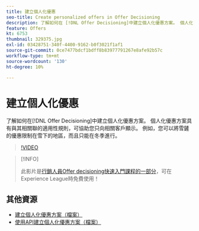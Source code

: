```yaml
---
title: 建立個人化優惠
seo-title: Create personalized offers in Offer Decisioning
description: 了解如何在 [!DNL Offer Decisioning]中建立個人化優惠方案。 個人化優惠方案具有與其相關聯的適用性規則，可協助您只向相關客戶顯示。
feature: Offers
kt: 6753
thumbnail: 329375.jpg
exl-id: 03428751-340f-4400-9162-b0f3021f1af1
source-git-commit: 0ce7477bdcf1bdff8b83977791267e8afe92b57c
workflow-type: tm+mt
source-wordcount: '130'
ht-degree: 10%

---
```


# 建立個人化優惠

了解如何在[!DNL Offer Decisioning]中建立個人化優惠方案。 個人化優惠方案具有與其相關聯的適用性規則，可協助您只向相關客戶顯示。 例如，您可以將雪鏟的優惠限制在雪下的地區，而且只能在冬季進行。

>[!VIDEO](https://video.tv.adobe.com/v/329375?quality=12&learn=on)

>[!INFO]
>
> 此影片是[行銷人員Offer decisioning快速入門課程的一部分](https://experienceleague.adobe.com/?lang=zh-Hant?recommended=ExperiencePlatform-U-1-2020.1.offerdecisioning)，可在Experience League時免費使用！


## 其他資源

* [建立個人化優惠方案（檔案）](https://experienceleague.adobe.com/docs/journey-optimizer/using/offer-decisioniong/managing-offers-in-the-offer-library/creating-personalized-offers.html)
* [使用API建立個人化優惠方案（檔案）](https://experienceleague.adobe.com/docs/journey-optimizer/using/offer-decisioniong/api-reference/offers-api/personalized-offers/create.html)
